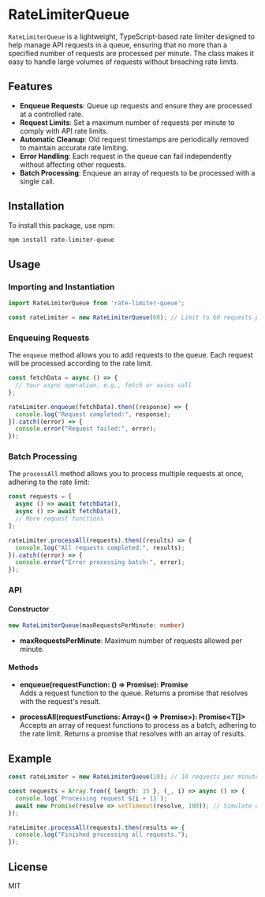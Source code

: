 
# RateLimiterQueue

`RateLimiterQueue` is a lightweight, TypeScript-based rate limiter designed to help manage API requests in a queue, ensuring that no more than a specified number of requests are processed per minute. The class makes it easy to handle large volumes of requests without breaching rate limits.

## Features

- **Enqueue Requests**: Queue up requests and ensure they are processed at a controlled rate.
- **Request Limits**: Set a maximum number of requests per minute to comply with API rate limits.
- **Automatic Cleanup**: Old request timestamps are periodically removed to maintain accurate rate limiting.
- **Error Handling**: Each request in the queue can fail independently without affecting other requests.
- **Batch Processing**: Enqueue an array of requests to be processed with a single call.

## Installation

To install this package, use npm:

```bash
npm install rate-limiter-queue
```

## Usage

### Importing and Instantiation

```typescript
import RateLimiterQueue from 'rate-limiter-queue';

const rateLimiter = new RateLimiterQueue(60); // Limit to 60 requests per minute
```

### Enqueuing Requests

The `enqueue` method allows you to add requests to the queue. Each request will be processed according to the rate limit.

```typescript
const fetchData = async () => {
  // Your async operation, e.g., fetch or axios call
};

rateLimiter.enqueue(fetchData).then((response) => {
  console.log("Request completed:", response);
}).catch((error) => {
  console.error("Request failed:", error);
});
```

### Batch Processing

The `processAll` method allows you to process multiple requests at once, adhering to the rate limit:

```typescript
const requests = [
  async () => await fetchData(),
  async () => await fetchData(),
  // More request functions
];

rateLimiter.processAll(requests).then((results) => {
  console.log("All requests completed:", results);
}).catch((error) => {
  console.error("Error processing batch:", error);
});
```

### API

#### Constructor
```typescript
new RateLimiterQueue(maxRequestsPerMinute: number)
```
- **maxRequestsPerMinute**: Maximum number of requests allowed per minute.

#### Methods
- **enqueue(requestFunction: () => Promise<T>): Promise<T>**  
  Adds a request function to the queue. Returns a promise that resolves with the request's result.

- **processAll(requestFunctions: Array<() => Promise<T>>): Promise<T[]>**  
  Accepts an array of request functions to process as a batch, adhering to the rate limit. Returns a promise that resolves with an array of results.

## Example

```typescript
const rateLimiter = new RateLimiterQueue(10); // 10 requests per minute

const requests = Array.from({ length: 15 }, (_, i) => async () => {
  console.log(`Processing request ${i + 1}`);
  await new Promise(resolve => setTimeout(resolve, 100)); // Simulate delay
});

rateLimiter.processAll(requests).then(results => {
  console.log("Finished processing all requests.");
});
```

## License

MIT
